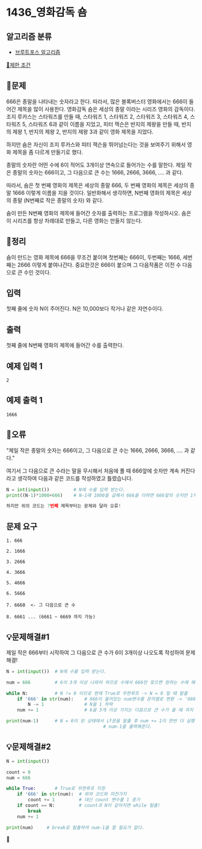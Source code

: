 # 1436_영화감독 숌

## 알고리즘 분류

- [브루트포스 알고리즘](https://www.acmicpc.net/problem/tag/125)

[👾제한 조건](https://www.notion.so/7bf67b9365b3430caf9f19543c3be076)

## 🐣문제

666은 종말을 나타내는 숫자라고 한다. 따라서, 많은 블록버스터 영화에서는 666이 들어간 제목을 많이 사용한다. 영화감독 숌은 세상의 종말 이라는 시리즈 영화의 감독이다. 조지 루카스는 스타워즈를 만들 때, 스타워즈 1, 스타워즈 2, 스타워즈 3, 스타워즈 4, 스타워즈 5, 스타워즈 6과 같이 이름을 지었고, 피터 잭슨은 반지의 제왕을 만들 때, 반지의 제왕 1, 반지의 제왕 2, 반지의 제왕 3과 같이 영화 제목을 지었다.

하지만 숌은 자신이 조지 루카스와 피터 잭슨을 뛰어넘는다는 것을 보여주기 위해서 영화 제목을 좀 다르게 만들기로 했다.

종말의 숫자란 어떤 수에 6이 적어도 3개이상 연속으로 들어가는 수를 말한다. 제일 작은 종말의 숫자는 666이고, 그 다음으로 큰 수는 1666, 2666, 3666, .... 과 같다.

따라서, 숌은 첫 번째 영화의 제목은 세상의 종말 666, 두 번째 영화의 제목은 세상의 종말 1666 이렇게 이름을 지을 것이다. 일반화해서 생각하면, N번째 영화의 제목은 세상의 종말 (N번째로 작은 종말의 숫자) 와 같다.

숌이 만든 N번째 영화의 제목에 들어간 숫자를 출력하는 프로그램을 작성하시오. 숌은 이 시리즈를 항상 차례대로 만들고, 다른 영화는 만들지 않는다.

## 🤔정리

숌이 만드는 영화 제목에 666을 무조건 붙이며 첫번째는 666이, 두번째는 1666, 세번째는 2666 이렇게 붙여나간다. 중요한것은 666이 붙으며 그 다음작품은 이전 수 다음으로 큰 수인 것이다.

## 입력

첫째 줄에 숫자 N이 주어진다. N은 10,000보다 작거나 같은 자연수이다.

## 출력

첫째 줄에 N번째 영화의 제목에 들어간 수를 출력한다.

## 예제 입력 1

```
2

```

## 예제 출력 1

```
1666
```

## 🥀오류

"제일 작은 종말의 숫자는 666이고, 그 다음으로 큰 수는 1666, 2666, 3666, .... 과 같다."

여기서 그 다음으로 큰 수라는 말을 무시해서 처음에 풀 때 666앞에 숫자만 계속 커진다 라고 생각하여 다음과 같은 코드를 작성하였고 틀렸습니다.

```python
N = int(input())         # N에 수를 입력 받는다.
print((N-1)*1000+666)    # N-1에 1000을 곱해서 666을 더하면 666앞의 숫자만 1씩 커진다.

하지만 위의 코드는 7번째 제목부터는 문제와 달라 오류!
```

## 문제 요구

```
1. 666

2. 1666

3. 2666

4. 3666

5. 4666

6. 5666

7. 6660  <- 그 다음으로 큰 수

8. 6661 ... (6661 ~ 6669 까지 가능)

```

## 💡문제해결#1

제일 작은 666부터 시작하여 그 다음으로 큰 수가 6이 3개이상 나오도록 작성하여 문제 해결!

```python
N = int(input())  # N에 수를 입력 받는다.

num = 666         # 6이 3개 이상 나와야 하므로 수에서 666만 찾으면 원하는 수에 해당된다.

while N:          # N != 0 이므로 현재 True로 무한루프 -> N = 0 일 때 탈출
    if '666' in str(num):    # 666이 들어있는 num변수를 문자열로 변환 -> '666'이 있으면 참
        N -= 1               # N을 1 하락
    num += 1                 # 6을 3개 이상 가지는 다음으로 큰 수가 올 때 까지 1 증가!

print(num-1)      # N = 0이 된 상태에서 if문을 탈출 후 num += 1이 한번 더 실행 되므로 
									# num-1을 출력해준다. 
```

## 💡문제해결#2

```python
N = int(input())

count = 0
num = 666

while True:       # True로 무한루프 지정
    if '666' in str(num):  # 위의 코드와 마찬가지
        count += 1         # 대신 count 변수를 1 증가
    if count == N:         # count과 N이 같아지면 while 탈출!
        break               
    num += 1

print(num)     # break로 탈출하여 num-1을 할 필요가 없다.
```

👾